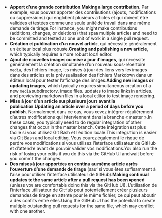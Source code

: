  - <span data-ttu-id="16b8d-101">**Apport d’une grande contribution**.</span><span class="sxs-lookup"><span data-stu-id="16b8d-101">**Making a large contribution**.</span></span> <span data-ttu-id="16b8d-102">Par exemple, vous pouvez apporter des contributions (ajouts, modifications ou suppressions) qui englobent plusieurs articles et qui doivent être validées et testées comme une seule unité de travail dans une même demande de tirage.</span><span class="sxs-lookup"><span data-stu-id="16b8d-102">For instance, you might make contributions (additions, changes, or deletions) that span multiple articles and need to be committed and tested as one unit of work in a single pull request.</span></span> 
 - <span data-ttu-id="16b8d-103">**Création et publication d’un nouvel article**, qui nécessite généralement un éditeur local plus robuste.</span><span class="sxs-lookup"><span data-stu-id="16b8d-103">**Creating and publishing a new article**, which typically requires a more robust local editor.</span></span> 
 - <span data-ttu-id="16b8d-104">**Ajout de nouvelles images ou mise à jour d’images**, qui nécessite généralement la création simultanée d’un nouveau sous-répertoire `media`, des fichiers image, les mises à jour des liens vers les images dans des articles et la prévisualisation des fichiers Markdown dans un éditeur local pour tester l’affichage des images.</span><span class="sxs-lookup"><span data-stu-id="16b8d-104">**Adding new images or updating images**, which typically requires simultaneous creation of a new `media` subdirectory, image files, updates to image links in articles, and previewing markdown files in a local editor to test image rendering.</span></span>
 - <span data-ttu-id="16b8d-105">**Mise à jour d’un article sur plusieurs jours avant la publication**.</span><span class="sxs-lookup"><span data-stu-id="16b8d-105">**Updating an article over a period of days before you publish**.</span></span> <span data-ttu-id="16b8d-106">Normalement dans ce cas, vous devez intégrer régulièrement d’autres modifications qui interviennent dans la branche « master ».</span><span class="sxs-lookup"><span data-stu-id="16b8d-106">In these cases, you typically need to do regular integration of other changes that occur in the master branch.</span></span> <span data-ttu-id="16b8d-107">Cette intégration est plus facile si vous utilisez Git Bash et l’édition locale.</span><span class="sxs-lookup"><span data-stu-id="16b8d-107">This integration is easier via Git Bash and local editing.</span></span> <span data-ttu-id="16b8d-108">Vous courez également le risque de perdre vos modifications si vous utilisez l’interface utilisateur de GitHub et d’attendre avant de pouvoir valider vos modifications.</span><span class="sxs-lookup"><span data-stu-id="16b8d-108">You also run the risk of losing your edits if you do this via the GitHub UI and wait before you commit the changes.</span></span>
 - <span data-ttu-id="16b8d-109">**Des mises à jour apportées en continu au même article après l’ouverture d’une demande de tirage** (sauf si vous êtes suffisamment à l’aise pour utiliser l’interface utilisateur de GitHub).</span><span class="sxs-lookup"><span data-stu-id="16b8d-109">**Making continual updates to the same article after a pull request has been opened** (unless you are comfortable doing this via the GitHub UI).</span></span> <span data-ttu-id="16b8d-110">L’utilisation de l’interface utilisateur de GitHub peut potentiellement créer plusieurs demandes de tirage en attente pour le même fichier, ce qui peut aboutir à des conflits entre elles.</span><span class="sxs-lookup"><span data-stu-id="16b8d-110">Using the GitHub UI has the potential to create multiple outstanding pull requests for the same file, which may conflict with one another.</span></span> 